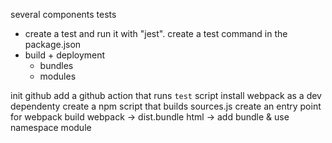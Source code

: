 several components
tests
 - create a test and run it with "jest". create a test command in the package.json
- build + deployment
   - bundles
   - modules

init github
add a github action that runs `test` script
install webpack as a dev dependenty
create a npm script that builds sources.js
create an entry point for webpack
build webpack -> dist.bundle
html -> add bundle & use namespace module